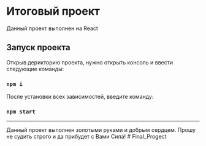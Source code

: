 # Итоговый проект

Данный проект выполнен на React 

## Запуск проекта

Открыв дерикторию проекта, нужно открыть консоль и ввести следующие команды:

### `npm i`

После установки всех зависимостей, введите команду:

### `npm start`

---

Данный проект выполнен золотыми руками и добрым сердцем. Прошу не судить строго и да прибудет с Вами Сила!
#   F i n a l _ P r o g e c t  
 